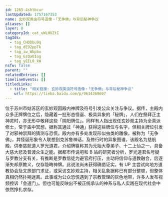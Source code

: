 ```yaml
---
id: 1265-4shtbcur
lastUpdated: 1757167353
name: 玄妙观类虫符号造像・「无争佛」与背后秘神争议
aliases: []
layer: 8
categoryId: cat_uWLHUZtI
tagIds:
  - tag_CHDDbu9q
  - tag_dE92ppTk
  - tag_iw_Wbpbu
  - tag_GzQaUIog
  - tag_yEEL0_kW
nsfw: false
parent: ""
relatedEntries: []
timelineEvents: []
titledLinks:
  - title: "相关链接: 玄妙观类虫符号造像・「无争佛」与背后秘神争议"
    url: https://tieba.baidu.com/p/9634369697
---
```


位于苏州市姑苏区的玄妙观因殿内神牌及符号引发公众关注与争议。据传，主殿内众多正牌牌位之后，隐藏着一批形态怪诞、极具异象的「秘牌」，人们在祭拜正主神灵时，亦无形中敬拜这些「阴阳牌位」。同样有人指出现任玄妙观主持为全真派修士，常于庙中冥想，据称其通过「神通」获得这些牌位与名字，但相关牌位引发了对邪神崇拜的猜测与恐慌。殿内亦有多处发现形似虫类的雕像，被称为「无争佛」，其怪诞形象令人联想到克苏鲁神话，及修行时的异象图谱。该殿名为慈航殿，供奉慈航道人罗光道君，介绍牌匾称其为元始大尊弟子、十二上仙之一，具备大慈大悲及普渡众生之能。据都市传说吧和 B 站的研究者分析，罗光道君名号疑与罗教分支有关，有推断是罗教信徒为避官府打压，主动将信仰与道教融合，后逐渐失却原教义，仅存隐晦神牌。此说法尚未获得确凿证实。有 UP 主尝试向地方道教协会及文旅部门求证，或采访玄妙观主持，相关乱象据称已有部分整顿，但整体真相仍然扑朔迷离。此事或为公众恐慌遇到了宗教管理的灰色地带，许多人发布视频控诉「会道门」。但也可能反映出不被正统承认的神系与私人实践在现代社会中依然挣扎求存。